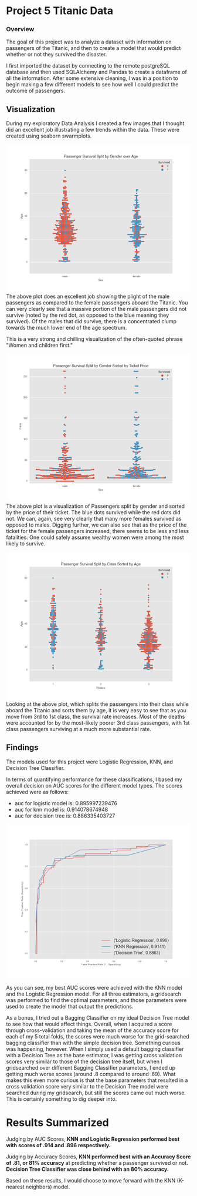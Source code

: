 # Project 5 Titanic Data
### Overview

The goal of this project was to analyze a dataset with information on passengers of the Titanic, and then to create a model that would predict whether or not they survived the disaster.  

I first imported the dataset by connecting to the remote postgreSQL database and then used SQLAlchemy and Pandas to create a dataframe of all the information. After some extensive cleaning, I was in a position to begin making a few different models to see how well I could predict the outcome of passengers.  

## Visualization  

During my exploratory Data Analysis I created a few images that I thought did an excellent job illustrating a few trends within the data. These were created using seaborn swarmplots.  

![Gender vs Age](https://raw.githubusercontent.com/oneilltp18/titanic_project/master/visualization/gender_age.png "Gender vs Age")  
The above plot does an excellent job showing the plight of the male passengers as compared to the female passengers aboard the Titanic. You can very clearly see that a massive portion of the male passengers did not survive (noted by the red dot, as opposed to the blue meaning they survived). Of the males that did survive, there is a concentrated clump towards the much lower end of the age spectrum.  

This is a very strong and chilling visualization of the often-quoted phrase "Women and children first."  

![Gender vs Ticket Price](https://raw.githubusercontent.com/oneilltp18/titanic_project/master/visualization/gender_fare.png "Gender vs Ticket Price")  
The above plot is a visualization of Passengers split by gender and sorted by the price of their ticket. The blue dots survived while the red dots did not. We can, again, see very clearly that many more females survived as opposed to males. Digging further, we can also see that as the price of the ticket for the female passengers increased, there seems to be less and less fatalities. One could safely assume wealthy women were among the most likely to survive.  

![Passenger Class vs Age](https://raw.githubusercontent.com/oneilltp18/titanic_project/master/visualization/class_age.png "Passenger Class vs Age")  
Looking at the above plot, which splits the passengers into their class while aboard the Titanic and sorts them by age, it is very easy to see that as you move from 3rd to 1st class, the survival rate increases. Most of the deaths were accounted for by the most-likely poorer 3rd class passengers, with 1st class passengers surviving at a much more substantial rate.

## Findings

The models used for this project were Logistic Regression, KNN, and Decision Tree Classifier.

In terms of quantifying performance for these classifications, I based my overall decision on AUC scores for the different model types. The scores achieved were as follows:  
* auc for logistic model is:  0.895997239476
* auc for knn model is:  0.914078674948
* auc for decision tree is:  0.886335403727

![Roc Curves](https://raw.githubusercontent.com/oneilltp18/titanic_project/master/visualization/roc_curves.png "Roc Curves")

As you can see, my best AUC scores were achieved with the KNN model and the Logistic Regression model. For all three estimators, a gridsearch was performed to find the optimal parameters, and those parameters were used to create the model that output the predictions.

As a bonus, I tried out a Bagging Classifier on my ideal Decision Tree model to see how that would affect things. Overall, when I acquired a score through cross-validation and taking the mean of the accuracy score for each of my 5 total folds, the scores were much worse for the grid-searched bagging classifier than with the simple decision tree. Something curious was happening, however. When I simply used a default bagging classifier with a Decision Tree as the base estimator, I was getting cross validation scores very similar to those of the decision tree itself, but when I gridsearched over different Bagging Classifier parameters, I ended up getting much worse scores (around .8 compared to around .69). What makes this even more curious is that the base parameters that resulted in a cross validation score very similar to the Decision Tree model were searched during my gridsearch, but still the scores came out much worse. This is certainly something to dig deeper into.  

# Results Summarized  
Judging by AUC Scores, **KNN and Logistic Regression performed best with scores of .914 and .896 respectively.**   

Judging by Accuracy Scores, **KNN performed best with an Accuracy Score of .81, or 81% accuracy** at predicting whether a passenger survived or not. **Decision Tree Classifier was close behind with an 80% accuracy.**

Based on these results, I would choose to move forward with the KNN (K-nearest neighbors) model.
